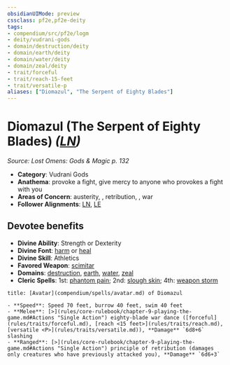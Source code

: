 ```yaml
---
obsidianUIMode: preview
cssclass: pf2e,pf2e-deity
tags:
- compendium/src/pf2e/logm
- deity/vudrani-gods
- domain/destruction/deity
- domain/earth/deity
- domain/water/deity
- domain/zeal/deity
- trait/forceful
- trait/reach-15-feet
- trait/versatile-p
aliases: ["Diomazul", "The Serpent of Eighty Blades"]
---
```

# Diomazul (The Serpent of Eighty Blades) *([LN](rules/traits/lawful-neutral-b1.md))*  
*Source: Lost Omens: Gods & Magic p. 132*  

- **Category**: Vudrani Gods
- **Anathema**: provoke a fight, give mercy to anyone who provokes a fight with you
- **Areas of Concern**: austerity, , retribution, , war
- **Follower Alignments**: [LN](rules/traits/lawful-neutral-b1.md), [LE](rules/traits/lawful-evil-b1.md)

## Devotee benefits

- **Divine Ability**: Strength or Dexterity
- **Divine Font**: [harm](compendium/spells/harm.md) or [heal](compendium/spells/heal.md)
- **Divine Skill**: Athletics
- **Favored Weapon**: [scimitar](compendium/equipment/items/scimitar.md)
- **Domains**: [destruction](compendium/setting/domains.md#Destruction), [earth](compendium/setting/domains.md#Earth), [water](compendium/setting/domains.md#Water), [zeal](compendium/setting/domains.md#Zeal)
- **Cleric Spells**: 1st: [phantom pain](compendium/spells/phantom-pain.md); 2nd: [slough skin](compendium/spells/slough-skin-logm.md); 4th: [weapon storm](compendium/spells/weapon-storm.md)

```ad-embed-avatar
title: [Avatar](compendium/spells/avatar.md) of Diomazul

- **Speed**: Speed 70 feet, burrow 40 feet, swim 40 feet
- **Melee**: [>](rules/core-rulebook/chapter-9-playing-the-game.md#Actions "Single Action") eighty-blade war dance ([forceful](rules/traits/forceful.md), [reach <15 feet>](rules/traits/reach.md), [versatile <P>](rules/traits/versatile.md)), **Damage** `6d8+6` slashing
- **Ranged**: [>](rules/core-rulebook/chapter-9-playing-the-game.md#Actions "Single Action") principle of retribution (damages only creatures who have previously attacked you), **Damage** `6d6+3` 
```